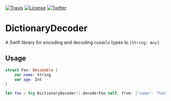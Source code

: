 [![Travis](https://img.shields.io/travis/swhitty/DictionaryDecoder.svg)](https://travis-ci.org/swhitty/DictionaryDecoder)
[![License](https://img.shields.io/badge/license-zlib-lightgrey.svg)](https://opensource.org/licenses/Zlib)
[![Twitter](https://img.shields.io/badge/twitter-@simonwhitty-blue.svg)](http://twitter.com/simonwhitty)

# DictionaryDecoder
A Swift library for encoding and decoding `Codable` types to `[String: Any]`.

## Usage

```swift
struct Foo: Decodable {
	var name: String
	var age: Int
}

let foo = try DictionaryDecoder().decode(Foo.self, from: ["name": "Foo", "age": 99])
```